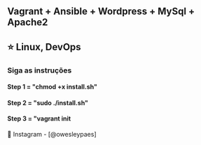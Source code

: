 <div align="left">
<h2>Vagrant + Ansible + Wordpress + MySql + Apache2</h2>
<h2>⭐ Linux, DevOps</h2>
<h3>Siga as instruções</h3>
<h4>Step 1 = "chmod +x install.sh"</h4>
<h4>Step 2 = "sudo ./install.sh"</h4>
<h4>Step 3 = "vagrant init</h4>


  
  🐧 Instagram - [@owesleypaes]
